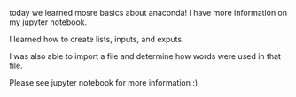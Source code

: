 today we learned mosre basics about anaconda! I have more information on my jupyter notebook.

I learned how to create lists, inputs, and exputs. 

I was also able to import a file and determine how words were used in that file. 

Please see jupyter notebook for more information :) 